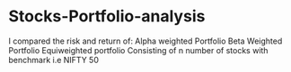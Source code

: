 # Stocks-Portfolio-analysis
I compared the risk and return of:
Alpha weighted Portfolio 
Beta Weighted Portfolio
Equiweighted portfolio Consisting of n number of stocks with benchmark i.e NIFTY 50
